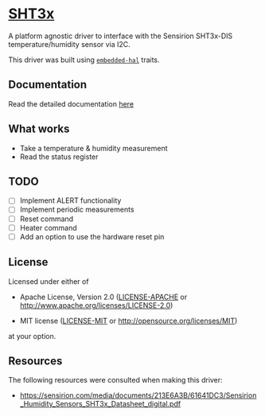 # [SHT3x](https://crates.io/crates/sht3x)

A platform agnostic driver to interface with the Sensirion SHT3x-DIS temperature/humidity sensor via I2C.

This driver was built using [`embedded-hal`] traits.

[`embedded-hal`]: https://docs.rs/embedded-hal/

## Documentation
 Read the detailed documentation [here](https://docs.rs/sht3x/)

## What works

- Take a temperature & humidity measurement
- Read the status register

## TODO

- [ ] Implement ALERT functionality
- [ ] Implement periodic measurements
- [ ] Reset command
- [ ] Heater command
- [ ] Add an option to use the hardware reset pin

## License

Licensed under either of

- Apache License, Version 2.0 ([LICENSE-APACHE](LICENSE-APACHE) or
  http://www.apache.org/licenses/LICENSE-2.0)

- MIT license ([LICENSE-MIT](LICENSE-MIT) or http://opensource.org/licenses/MIT)

at your option.

## Resources

The following resources were consulted when making this driver:
- https://sensirion.com/media/documents/213E6A3B/61641DC3/Sensirion_Humidity_Sensors_SHT3x_Datasheet_digital.pdf
